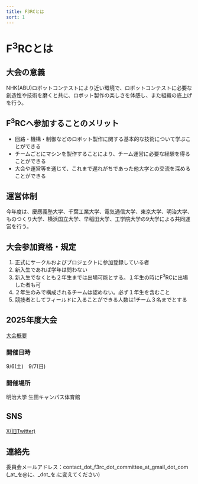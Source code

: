 ```yaml
---
title: F3RCとは
sort: 1
---
```

# F<sup>3</sup>RCとは

## 大会の意義
NHK(ABU)ロボットコンテストにより近い環境で、ロボットコンテストに必要な創造性や技術を磨くと共に、ロボット製作の楽しさを体感し、また組織の底上げを行う。  

## F<sup>3</sup>RCへ参加することのメリット
- 回路・機構・制御などのロボット製作に関する基本的な技術について学ぶことができる
- チームごとにマシンを製作することにより、チーム運営に必要な経験を得ることができる
- 大会や運営等を通じて、これまで遅れがちであった他大学との交流を深めることができる  

## 運営体制
今年度は、慶應義塾大学、千葉工業大学、電気通信大学、東京大学、明治大学、ものつくり大学、横浜国立大学、早稲田大学、工学院大学の9大学による共同運営を行う。  

## 大会参加資格・規定
1. 正式にサークルおよびプロジェクトに参加登録している者
1. 新入生であれば学年は問わない
1. 新入生でなくとも２年生までは出場可能とする。１年生の時にF<sup>3</sup>RCに出場した者も可
1. ２年生のみで構成されるチームは認めない。必ず１年生を含むこと
1. 競技者としてフィールドに入ることができる人数は1チーム３名までとする  

## 2025年度大会
[大会概要](/F3RC2025/outline.html)

### 開催日時

9/6(土)　9/7(日)

### 開催場所

明治大学 生田キャンパス体育館

## SNS
[X(旧Twitter)](https://twitter.com/F3RC_robocon)

## 連絡先
委員会メールアドレス：contact_dot_f3rc_dot_committee_at_gmail_dot_com  
(_at_を@に、_dot_を.に変えてください)
